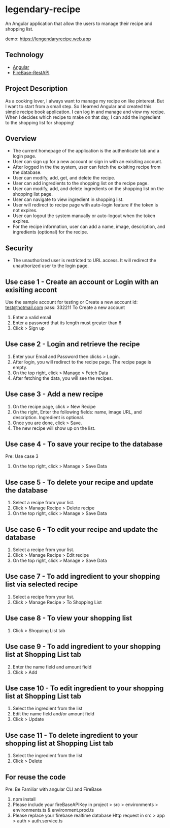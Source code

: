 # legendary-recipe
An Angular application that allow the users to manage their recipe and shopping list.


demo: https://lengendaryrecipe.web.app

## Technology

* [Angular](https://angular.io/docs)
* [FireBase-RestAPI](https://firebase.google.com/docs/reference/rest/auth#section-api-usage)

## Project Description
As a cooking lover, I always want to manage my recipe on like pinterest. But I want to start from a small step. So I learned Angular and created this simple recipe book application. I can log in and manage and view my recipe. When I decides which recipe to make on that day, I can add the ingredient to the shopping list for shopping!

## Overview

* The current homepage of the application is the authenticate tab and a login page.
* User can sign up for a new account or sign in with an exisiting account.
* After logged in the the system, user can fetch the exisiting recipe from the database.
* User can modify, add, get, and delete the recipe.
* User can add ingredients to the shopping list on the recipe page.
* User can modify, add, and delete ingredients on the shopping list on the shopping list page.
* User can navigate to view ingredient in shopping list.
* User will redirect to recipe page with auto-login feature if the token is not expires.
* User can logout the system manually or auto-logout when the token expires.
* For the recipe information, user can add a name, image, description, and ingredients (optional) for the recipe.

## Security
* The unauthorized user is restricted to URL access. It will redirect the unauthorized user to the login page.


## Use case 1 - Create an account or Login with an exisiting accont
Use the sample account for testing or Create a new account
    id:       test@hotmail.com
    pass:     332211
To Create a new account
1. Enter a valid email
2. Enter a password that its length must greater than 6
3. Click > Sign up


## Use case 2 - Login and retrieve the recipe
1. Enter your Email and Password then clicks > Login.
2. After login, you will redirect to the recipe page. The recipe page is empty.
3. On the top right, click > Manage > Fetch Data
4. After fetching the data, you will see the recipes.

## Use case 3 - Add a new recipe 
1. On the recipe page, click > New Recipe
2. On the right, Enter the following fields: name, image URL, and description. Ingredient is optional.
3. Once you are done, click > Save.
4. The new recipe will show up on the list.

## Use case 4 - To save your recipe to the database
Pre: Use case 3
1. On the top right, click > Manage > Save Data

## Use case 5 - To delete your recipe and update the database
1. Select a recipe from your list.
2. Click > Manage Recipe > Delete recipe
3. On the top right, click > Manage > Save Data

## Use case 6 - To edit your recipe and update the database
1. Select a recipe from your list.
2. Click > Manage Recipe > Edit recipe
3. On the top right, click > Manage > Save Data

## Use case 7 - To add ingredient to your shopping list via selected recipe
1. Select a recipe from your list.
2. Click > Manage Recipe > To Shopping List

## Use case 8 - To view your shopping list
1. Click > Shopping List tab

## Use case 9 - To add ingredient to your shopping list at Shopping List tab
2. Enter the name field and amount field
3. Click > Add

## Use case 10 - To edit ingredient to your shopping list at Shopping List tab
1. Select the ingredient from the list
2. Edit the name field and/or amount field
3. Click > Update

## Use case 11 - To delete ingredient to your shopping list at Shopping List tab
1. Select the ingredient from the list
2. Click > Delete


## For reuse the code
Pre: Be Familiar with angular CLI and FireBase


1. npm install 
2. Please include your fireBaseAPIKey in project > src > environments > environments.ts & environment.prod.ts
3. Please replace your firebase realtime database Http request in src > app > auth > auth.service.ts

